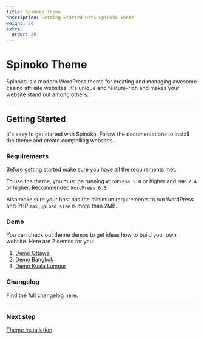 ```yaml
---
title: Spinoko Theme
description: Getting Started with Spinoko Theme
weight: 20
extra:
  order: 20
---
```


# Spinoko Theme

Spinoko is a modern WordPress theme for creating and managing awesome casino affiliate websites. It's unique and feature-rich and makes your website stand out among others.

---

## Getting Started

It's easy to get started with Spinoko. Follow the documentations to install the theme and create compelling websites.

### Requirements

Before getting started make sure you have all the requirements met.

To use the theme, you must be running `WordPress 5.0` or higher and `PHP 7.4` or higher. Recommended `WordPress 6.6`.

Also make sure your host has the minimum requirements to run WordPress and PHP `max_upload_size` is more than 2MB.

### Demo

You can check out theme demos to get ideas how to build your own website.
Here are 2 demos for you:

1. [Demo Ottawa](https://demos.dinomatic.com/ottawa/)
1. [Demo Bangkok](https://demos.dinomatic.com/bangkok/)
1. [Demo Kuala Lumpur](https://demos.dinomatic.com/bangkok/)

### Changelog

Find the full changelog [here](https://dinomatic.com/themes/spinoko/changelog).

---

### Next step

[Theme Installation](/docs/spinoko/installation/)
